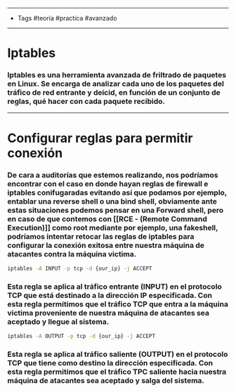 -----
- Tags #teoria #practica #avanzado 
- ------

# Iptables 

### **Iptables** es una herramienta avanzada de friltrado de paquetes en Linux. Se encarga de analizar cada uno de los paquetes del tráfico de red entrante y deicid, en función de un conjunto de reglas, qué hacer con cada paquete recibido.

-----

# Configurar reglas para permitir conexión 

### De cara a auditorías que estemos realizando, nos podríamos encontrar con el caso en donde hayan reglas de firewall e iptables conifugaradas evitando así que podamos por ejemplo, entablar una **reverse shell** o una **bind shell**, obviamente ante estas situaciones podemos pensar en una **Forward shell**, pero en caso de que contemos con [[RCE - (Remote Command Execution)]] como root mediante por ejemplo, una **fakeshell**, podríamos intentar retocar las reglas de iptables para configurar la conexión exitosa entre nuestra máquina de atacantes contra la máquina victima. 

```bash
iptables -A INPUT -p tcp -d {our_ip} -j ACCEPT
```

### Esta regla se aplica al tráfico entrante (INPUT) en el protocolo TCP que está destinado a la dirección IP especificada. Con esta regla permitimos que el tráfico TCP que entra a la máquina victima proveniente de nuestra máquina de atacantes sea aceptado y llegue al sistema. 

```bash
iptables -A OUTPUT -p tcp -d {our_ip} -j ACCEPT
```

### Esta regla se aplica al tráfico saliente (OUTPUT) en el protocolo TCP que tiene como destino la dirección especificada. Con esta regla permitimos que el tráfico TPC saliente hacia nuestra máquina de atacantes sea aceptado y salga del sistema. 

